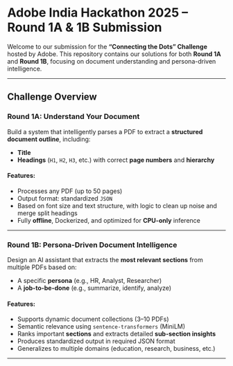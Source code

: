 # Adobe India Hackathon 2025 – Round 1A & 1B Submission

Welcome to our submission for the **“Connecting the Dots” Challenge** hosted by Adobe. This repository contains our solutions for both **Round 1A** and **Round 1B**, focusing on document understanding and persona-driven intelligence.

---

## Challenge Overview

### Round 1A: Understand Your Document

Build a system that intelligently parses a PDF to extract a **structured document outline**, including:
- **Title**
- **Headings** (`H1`, `H2`, `H3`, etc.) with correct **page numbers** and **hierarchy**

#### Features:
- Processes any PDF (up to 50 pages)
- Output format: standardized `JSON`
- Based on font size and text structure, with logic to clean up noise and merge split headings
- Fully **offline**, Dockerized, and optimized for **CPU-only** inference

---

### Round 1B: Persona-Driven Document Intelligence

Design an AI assistant that extracts the **most relevant sections** from multiple PDFs based on:
- A specific **persona** (e.g., HR, Analyst, Researcher)
- A **job-to-be-done** (e.g., summarize, identify, analyze)

#### Features:
- Supports dynamic document collections (3–10 PDFs)
- Semantic relevance using `sentence-transformers` (MiniLM)
- Ranks important **sections** and extracts detailed **sub-section insights**
- Produces standardized output in required JSON format
- Generalizes to multiple domains (education, research, business, etc.)

---

